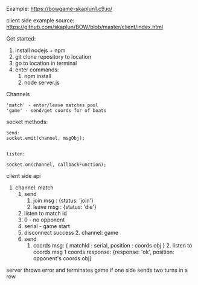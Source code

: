 
Example:
https://bowgame-skaplun1.c9.io/

client side example source: https://github.com/skaplun/BOW/blob/master/client/index.html

Get started:
 1. install nodejs + npm
 2. git clone repository to location
 3. go to location in terminal
 4. enter commands:
    1. npm install
    2. node server.js



Channels

    'match' - enter/leave matches pool
    'game' - send/get coords for of boats
  

socket methods: 

```
Send:
socket.emit(channel, msgObj);


listen:

socket.on(channel, callbackFunction);

```

client side api
   1. channel: match
      1. send 
         1. join msg : {status: 'join'}
         2. leave msg : {status: 'die'}
      2. listen to match id
        1. 0 - no opponent
        2. serial - game start
        3. disconnect success
    2. channel: game
      1. send
         1. coords msg: { matchId : serial, position : coords obj }
     2. listen to coords msg
        1 coords response: {response: 'ok', position:  opponent's coords obj}


server throws error and terminates game if one side sends two turns in a row



